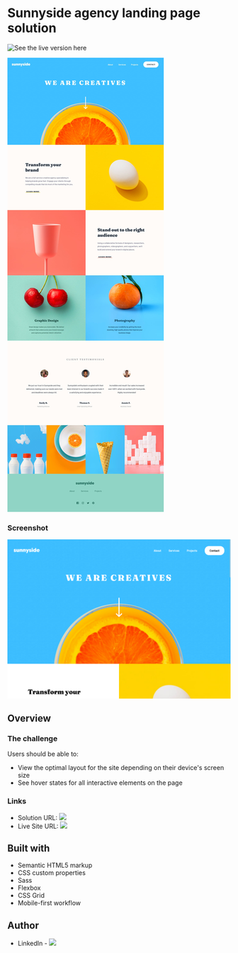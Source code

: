 # Sunnyside agency landing page solution

![See the live version here](https://reinaldo017.github.io/sunnyside)

![Design preview for the Sunnyside agency landing page](./images/desktop-design.jpg)

### Screenshot

![](./images/screenshot.png)

## Overview

### The challenge

Users should be able to:

- View the optimal layout for the site depending on their device's screen size
- See hover states for all interactive elements on the page

### Links

- Solution URL: ![](https://github.com/reinaldo017/sunnyside)
- Live Site URL: ![](https://reinaldo017.github.io/sunnyside)

## Built with

- Semantic HTML5 markup
- CSS custom properties
- Sass
- Flexbox
- CSS Grid
- Mobile-first workflow

## Author

- LinkedIn - ![](https://www.linkedin.com/in/reinaldojacome/)